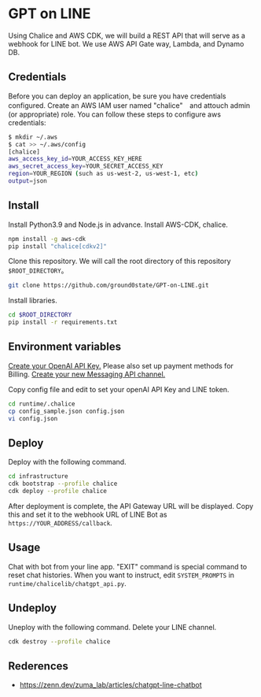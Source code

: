 # GPT on LINE

Using Chalice and AWS CDK, we will build a REST API that will serve as a webhook for LINE bot. We use AWS API Gate way, Lambda, and Dynamo DB.

## Credentials

Before you can deploy an application, be sure you have credentials configured.
Create an AWS IAM user named "chalice"　and attouch admin (or appropriate) role.
You can follow these steps to configure aws credentials:

```sh
$ mkdir ~/.aws
$ cat >> ~/.aws/config
[chalice]
aws_access_key_id=YOUR_ACCESS_KEY_HERE
aws_secret_access_key=YOUR_SECRET_ACCESS_KEY
region=YOUR_REGION (such as us-west-2, us-west-1, etc)
output=json
```

## Install

Install Python3.9 and Node.js in advance. Install AWS-CDK, chalice.

```sh
npm install -g aws-cdk
pip install "chalice[cdkv2]"
```

Clone this repository. We will call the root directory of this repository `$ROOT_DIRECTORY`。

```sh
git clone https://github.com/ground0state/GPT-on-LINE.git
```

Install libraries.

```sh
cd $ROOT_DIRECTORY
pip install -r requirements.txt
```

## Environment variables

[Create your OpenAI API Key.](https://platform.openai.com/account/api-keys) Please also set up payment methods for Billing.
[Create your new Messaging API channel.](https://developers.line.biz/ja/docs/messaging-api/getting-started/#using-oa-manager)

Copy config file and edit to set your openAI API Key and LINE token.

```sh
cd runtime/.chalice
cp config_sample.json config.json
vi config.json
```

## Deploy

Deploy with the following command.

```sh
cd infrastructure
cdk bootstrap --profile chalice
cdk deploy --profile chalice
```

After deployment is complete, the API Gateway URL will be displayed. Copy this and set it to the webhook URL of LINE Bot as `https://YOUR_ADDRESS/callback`.

## Usage

Chat with bot from your line app. "EXIT" command is special command to reset chat histories.
When you want to instruct, edit `SYSTEM_PROMPTS` in `runtime/chalicelib/chatgpt_api.py`.

## Undeploy

Uneploy with the following command. Delete your LINE channel.

```sh
cdk destroy --profile chalice
```

## Rederences

- <https://zenn.dev/zuma_lab/articles/chatgpt-line-chatbot>
